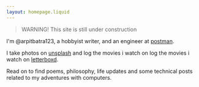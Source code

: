 ```yaml
---
layout: homepage.liquid
---
```


> WARNING! This site is still under construction

I'm @arpitbatra123, a hobbyist writer, and an  engineer at [postman](https://www.postman.com/).

I take photos on [unsplash](https://unsplash.com/@arpitbatra123/) and log the movies i watch on log the movies i watch on [letterboxd](https://letterboxd.com/arpitbatra123/films/).

Read on to find poems, philosophy, life updates and some technical posts related to my adventures with computers.
